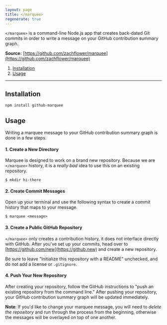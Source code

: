 ```yaml
---
layout: page
title: </marquee>
regenerate: true
---
```


`</marquee>` is a command-line Node.js app that creates back-dated Git commits in
order to write a message on your GitHub contribution summary graph.

**Source:** [https://github.com/zachflower/marquee](https://github.com/zachflower/marquee)

1. [Installation](#installation)
1. [Usage](#usage)

___

## Installation

```
npm install github-marquee
```

## Usage

Writing a marquee message to your GitHub contribution summary graph is done in a few steps.

#### 1. Create a New Directory

Marquee is designed to work on a brand new repository. Because we are `</marquee>` history, it is a _really bad_ idea to use this on an existing repository.

```
$ mkdir hi-there
```

#### 2. Create Commit Messages

Open up your terminal and use the following syntax to create a commit history that maps to your message.

```
$ marquee <message>
```

#### 3. Create a Public GitHub Repository

`</marquee>` only creates a contribution history, it does not interface directly with GitHub. After you've set up your commits, head over to [https://github.com/new](https://github.new) and create a new repository.

Be sure to leave "Initialize this repository with a README" unchecked, and do not add a license or `.gitignore`.

#### 4. Push Your New Repository

After creating your repository, follow the GitHub instructions to "push an existing repository from the command line." After pushing your repository, your GitHub contribution summary graph will be updated immediately.

**Note**: If you'd like to change your marquee message, you will need to _delete the repository_ and run through the process from the beginning, otherwise the messages will be overlayed on top of one another.